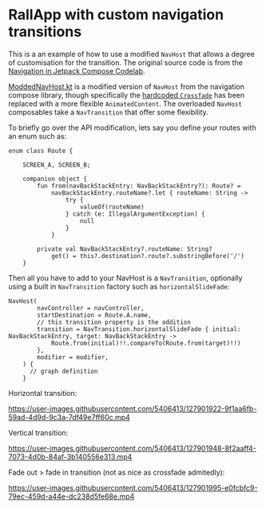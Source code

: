# RallApp with custom navigation transitions

This is a an example of how to use a modified `NavHost` that allows a degree of customisation for the transition.
The original source code is from the
[Navigation in Jetpack Compose Codelab](https://developer.android.com/codelabs/jetpack-compose-navigation).

[ModdedNavHost.kt](app/src/main/java/com/example/compose/rally/ModdedNavHost.kt) is a modified version of `NavHost` from the navigation compose library, though specifically the [hardcoded `Crossfade`](https://android.googlesource.com/platform/frameworks/support/+/refs/heads/androidx-main/navigation/navigation-compose/src/main/java/androidx/navigation/compose/NavHost.kt#131) has been replaced with a more flexible `AnimatedContent`. The overloaded `NavHost` composables take a `NavTransition` that offer some flexibility.

To briefly go over the API modification, lets say you define your routes with an enum such as:

```
enum class Route {
    
    SCREEN_A, SCREEN_B;
    
    companion object {
        fun from(navBackStackEntry: NavBackStackEntry?): Route? =
            navBackStackEntry.routeName?.let { routeName: String ->
                try {
                    valueOf(routeName)
                } catch (e: IllegalArgumentException) {
                    null
                }
            }

        private val NavBackStackEntry?.routeName: String?
            get() = this?.destination?.route?.substringBefore('/')
    }
```
Then all you have to add to your NavHost is a `NavTransition`, optionally using a built in `NavTransition` factory such as `horizontalSlideFade`:
```
NavHost(
        navController = navController,
        startDestination = Route.A.name,
        // this transition property is the addition 
        transition = NavTransition.horizontalSlideFade { initial: NavBackStackEntry, target: NavBackStackEntry ->
            Route.from(initial)!!.compareTo(Route.from(target)!!)
        },
        modifier = modifier,
    ) {
      // graph definition
    }
```

Horizontal transition:

https://user-images.githubusercontent.com/5406413/127901922-9f1aa6fb-59ad-4d9d-9c3a-7df49e7ff60c.mp4

Vertical transition:

https://user-images.githubusercontent.com/5406413/127901948-8f2aaff4-7073-4d0b-84af-3b140556e313.mp4

Fade out > fade in transition (not as nice as crossfade admitedly):

https://user-images.githubusercontent.com/5406413/127901995-e0fcbfc9-79ec-459d-a44e-dc238d5fe68e.mp4

